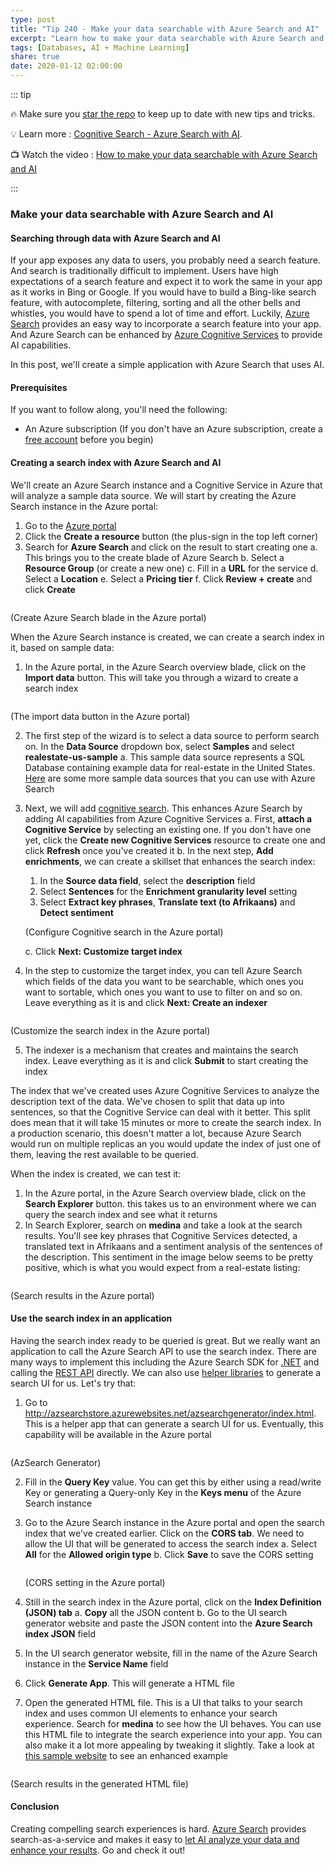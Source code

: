```yaml
---
type: post
title: "Tip 240 - Make your data searchable with Azure Search and AI"
excerpt: "Learn how to make your data searchable with Azure Search and AI"
tags: [Databases, AI + Machine Learning]
share: true
date: 2020-01-12 02:00:00
---
```


::: tip 

:fire: Make sure you [star the repo](http://azuredev.tips?WT.mc_id=azure-azuredevtips-azureappsdev) to keep up to date with new tips and tricks.

:bulb: Learn more : [Cognitive Search - Azure Search with AI](https://channel9.msdn.com/Shows/Azure-Friday/Cognitive-Search-Azure-Search-with-AI?WT.mc_id=ch9-azuredevtips-azureappsdev). 

:tv: Watch the video : [How to make your data searchable with Azure Search and AI](https://www.youtube.com/watch?v=OQDRNQD1LDk&list=PLLasX02E8BPCNCK8Thcxu-Y-XcBUbhFWC&index=4&t=0s?WT.mc_id=youtube-azuredevtips-azureappsdev)

:::

### Make your data searchable with Azure Search and AI

#### Searching through data with Azure Search and AI

If your app exposes any data to users, you probably need a search feature. And search is traditionally difficult to implement. Users have high expectations of a search feature and expect it to work the same in your app as it works in Bing or Google. If you would have to build a Bing-like search feature, with autocomplete, filtering, sorting and all the other bells and whistles, you would have to spend a lot of time and effort. Luckily, [Azure Search](https://azure.microsoft.com/services/search/?WT.mc_id=azure-azuredevtips-azureappsdev) provides an easy way to incorporate a search feature into your app. And Azure Search can be enhanced by [Azure Cognitive Services](https://azure.microsoft.com/services/cognitive-services/?WT.mc_id=azure-azuredevtips-azureappsdev) to provide AI capabilities.

In this post, we'll create a simple application with Azure Search that uses AI.

#### Prerequisites

If you want to follow along, you'll need the following:
* An Azure subscription (If you don't have an Azure subscription, create a [free account](https://azure.microsoft.com/free/?WT.mc_id=azure-azuredevtips-azureappsdev) before you begin)

#### Creating a search index with Azure Search and AI

We'll create an Azure Search instance and a Cognitive Service in Azure that will analyze a sample data source. 
We will start by creating the Azure Search instance in the Azure portal:

1. Go to the [Azure portal](https://portal.azure.com/?WT.mc_id=azure-azuredevtips-azureappsdev)
2. Click the **Create a resource** button (the plus-sign in the top left corner)
3. Search for **Azure Search** and click on the result to start creating one
   a. This brings you to the create blade of Azure Search
   b. Select a **Resource Group** (or create a new one)
   c. Fill in a **URL** for the service
   d. Select a **Location**
   e. Select a **Pricing tier**
   f. Click **Review + create** and click **Create**

<img :src="$withBase('/files/38createazuresearch.png')">

(Create Azure Search blade in the Azure portal)   

When the Azure Search instance is created, we can create a search index in it, based on sample data:
1. In the Azure portal, in the Azure Search overview blade, click on the **Import data** button. This will take you through a wizard to create a search index

<img :src="$withBase('/files/38importdatabutton.png')">

(The import data button in the Azure portal)

2. The first step of the wizard is to select a data source to perform search on. In the **Data Source** dropdown box, select **Samples** and select **realestate-us-sample**
   a. This sample data source represents a SQL Database containing example data for real-estate in the United States. [Here](https://azure.microsoft.com/resources/samples/azure-search-sample-data/?WT.mc_id=azure-azuredevtips-azureappsdev) are some more sample data sources that you can use with Azure Search
3. Next, we will add [cognitive search](https://docs.microsoft.com/azure/search/cognitive-search-concept-intro?WT.mc_id=docs-azuredevtips-azureappsdev). This enhances Azure Search by adding AI capabilities from Azure Cognitive Services
   a. First, **attach a Cognitive Service** by selecting an existing one. If you don't have one yet, click the **Create new Cognitive Services** resource to create one and click **Refresh** once you've created it
   b. In the next step, **Add enrichments**, we can create a skillset that enhances the search index:
   1. In the **Source data field**, select the **description** field
   2. Select **Sentences** for the **Enrichment granularity level** setting
   3. Select **Extract key phrases**, **Translate text (to Afrikaans)** and **Detect sentiment**
   
    <img :src="$withBase('/files/38cognitivesearch.png')">

    (Configure Cognitive search in the Azure portal)

   c. Click **Next: Customize target index**
4. In the step to customize the target index, you can tell Azure Search which fields of the data you want to be searchable, which ones you want to sortable, which ones you want to use to filter on and so on. Leave everything as it is and click **Next: Create an indexer**

<img :src="$withBase('/files/38customizeindex.png')">

(Customize the search index in the Azure portal)

5. The indexer is a mechanism that creates and maintains the search index. Leave everything as it is and click **Submit** to start creating the index

The index that we've created uses Azure Cognitive Services to analyze the description text of the data. We've chosen to split that data up into sentences, so that the Cognitive Service can deal with it better. This split does mean that it will take 15 minutes or more to create the search index. In a production scenario, this doesn't matter a lot, because Azure Search would run on multiple replicas an you would update the index of just one of them, leaving the rest available to be queried.

When the index is created, we can test it:
1. In the Azure portal, in the Azure Search overview blade, click on the **Search Explorer** button. this takes us to an environment where we can query the search index and see what it returns
2. In Search Explorer, search on **medina** and take a look at the search results. You'll see key phrases that Cognitive Services detected, a translated text in Afrikaans and a sentiment analysis of the sentences of the description. This sentiment in the image below seems to be pretty positive, which is what you would expect from a real-estate listing:

<img :src="$withBase('/files/38searchresults1.png')">

(Search results in the Azure portal)

#### Use the search index in an application
Having the search index ready to be queried is great. But we really want an application to call the Azure Search API to use the search index. There are many ways to implement this including the Azure Search SDK for [.NET](https://docs.microsoft.com/dotnet/api/overview/azure/search?view=azure-dotnet&WT.mc_id=docs-azuredevtips-azureappsdev) and calling the [REST API](https://docs.microsoft.com/en-us/rest/api/searchservice/Search-Documents?WT.mc_id=docs-azuredevtips-azureappsdev) directly. We can also use [helper libraries](https://github.com/EvanBoyle/AzSearch.js?WT.mc_id=code-azuredevtips-azureappsdev) to generate a search UI for us. Let's try that:

1. Go to http://azsearchstore.azurewebsites.net/azsearchgenerator/index.html. This is a helper app that can generate a search UI for us. Eventually, this capability will be available in the Azure portal

<img :src="$withBase('/files/38generateapp.png')">

(AzSearch Generator)

2. Fill in the **Query Key** value. You can get this by either using a read/write Key or generating a Query-only Key in the **Keys menu** of the Azure Search instance
3. Go to the Azure Search instance in the Azure portal and open the search index that we've created earlier. Click on the **CORS tab**. We need to allow the UI that will be generated to access the search index
   a. Select **All** for the **Allowed origin type**
   b. Click **Save** to save the CORS setting

    <img :src="$withBase('/files/38cors.png')">

    (CORS setting in the Azure portal)

4. Still in the search index in the Azure portal, click on the **Index Definition (JSON) tab**
   a. **Copy** all the JSON content
   b. Go to the UI search generator website and paste the JSON content into the **Azure Search index JSON** field
5. In the UI search generator website, fill in the name of the Azure Search instance in the **Service Name** field
6. Click **Generate App**. This will generate a HTML file
7. Open the generated HTML file. This is a UI that talks to your search index and uses common UI elements to enhance your search experience. Search for **medina** to see how the UI behaves. You can use this HTML file to integrate the search experience into your app. You can also make it a lot more appealing by tweaking it slightly. Take a look at [this sample website](http://azsearchstore.azurewebsites.net/realestate.html) to see an enhanced example

<img :src="$withBase('/files/38searchresults.png')">

(Search results in the generated HTML file)

#### Conclusion

Creating compelling search experiences is hard. [Azure Search](https://azure.microsoft.com/services/search/?WT.mc_id=azure-azuredevtips-azureappsdev) provides search-as-a-service and makes it easy to [let AI analyze your data and enhance your results](https://docs.microsoft.com/azure/search/cognitive-search-concept-intro?WT.mc_id=docs-azuredevtips-azureappsdev). Go and check it out!